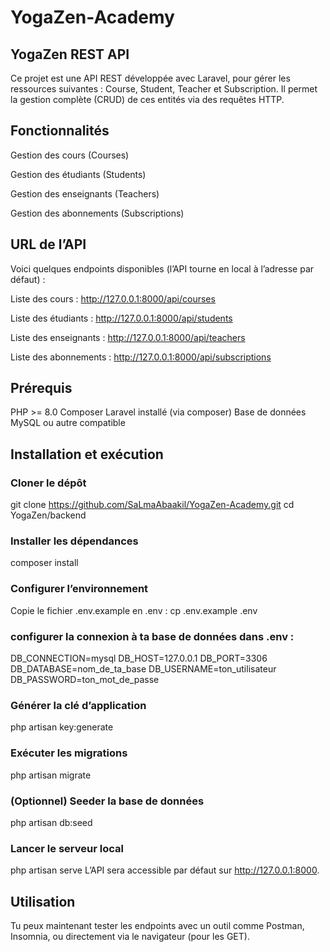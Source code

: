 # YogaZen-Academy

## YogaZen REST API
Ce projet est une API REST développée avec Laravel, pour gérer les ressources suivantes : Course, Student, Teacher et Subscription.
Il permet la gestion complète (CRUD) de ces entités via des requêtes HTTP.

## Fonctionnalités
Gestion des cours (Courses)

Gestion des étudiants (Students)

Gestion des enseignants (Teachers)

Gestion des abonnements (Subscriptions)


## URL de l’API
Voici quelques endpoints disponibles (l’API tourne en local à l’adresse par défaut) :

Liste des cours : http://127.0.0.1:8000/api/courses

Liste des étudiants : http://127.0.0.1:8000/api/students

Liste des enseignants : http://127.0.0.1:8000/api/teachers

Liste des abonnements : http://127.0.0.1:8000/api/subscriptions

## Prérequis
PHP >= 8.0
Composer
Laravel installé (via composer)
Base de données MySQL ou autre compatible

## Installation et exécution

### Cloner le dépôt
git clone https://github.com/SaLmaAbaakil/YogaZen-Academy.git
cd YogaZen/backend

### Installer les dépendances
composer install

### Configurer l’environnement
Copie le fichier .env.example en .env :
cp .env.example .env

### configurer la connexion à ta base de données dans .env :
DB_CONNECTION=mysql
DB_HOST=127.0.0.1
DB_PORT=3306
DB_DATABASE=nom_de_ta_base
DB_USERNAME=ton_utilisateur
DB_PASSWORD=ton_mot_de_passe

### Générer la clé d’application
php artisan key:generate

### Exécuter les migrations
php artisan migrate

### (Optionnel) Seeder la base de données
php artisan db:seed

### Lancer le serveur local
php artisan serve
L’API sera accessible par défaut sur http://127.0.0.1:8000.

## Utilisation
Tu peux maintenant tester les endpoints avec un outil comme Postman, Insomnia, ou directement via le navigateur (pour les GET).